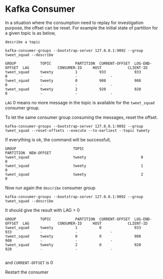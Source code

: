 # Kafka Consumer
In a situation where the consumption need to replay for investigation purpose, the offset can be reset.
For example the initial state of partition for a given topic is as below,

`describe a topic`

```shell
kafka-consumer-groups --bootstrap-server 127.0.0.1:9092 --group tweet_squad --describe
```

```shell
GROUP           TOPIC           PARTITION  CURRENT-OFFSET  LOG-END-OFFSET  LAG             CONSUMER-ID     HOST            CLIENT-ID
tweet_squad     tweety          1          933             933             0               -               -               -
tweet_squad     tweety          0          908             908             0               -               -               -
tweet_squad     tweety          2          920             920             0               -               -               -
```

`LAG` 0 means no more message in the topic is available for the `tweet_squad` consumer group.

To let the same consumer group consuming the messages, reset the offset.

```shell
kafka-consumer-groups --bootstrap-server 127.0.0.1:9092 --group tweet_squad --reset-offsets --execute --to-earliest --topic tweety
```

If everything is ok, the command will be successfull,

```shell
GROUP                          TOPIC                          PARTITION  NEW-OFFSET     
tweet_squad                    tweety                         0          0              
tweet_squad                    tweety                         1          0              
tweet_squad                    tweety                         2          0   
```

Now run again the `describe` consumer group

```shell
kafka-consumer-groups --bootstrap-server 127.0.0.1:9092 --group tweet_squad --describe
```

It should give the result with LAG > 0

```shell
GROUP           TOPIC           PARTITION  CURRENT-OFFSET  LOG-END-OFFSET  LAG             CONSUMER-ID     HOST            CLIENT-ID
tweet_squad     tweety          1          0               933             933             -               -               -
tweet_squad     tweety          0          0               908             908             -               -               -
tweet_squad     tweety          2          0               920             920             -               -               -
                                                                                        
```

and `CURRENT-OFFSET` is 0

Restart the consumer